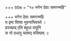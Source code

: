 +++
title = "१० भगेन देवाः समगन्महि"

+++
भगेन देवाः समगन्महि  
य इमा विश्वा भुवनाभिवस्ते ।  
प्रयच्छन्न् एति बहुधा वसूनि  
स नो दधातु यतमद् वसिष्ठम् ॥